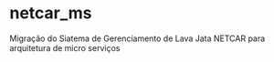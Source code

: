 # netcar_ms
Migração do Siatema de Gerenciamento de Lava Jata NETCAR para arquitetura de micro serviços
